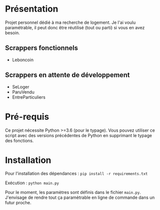 # Présentation 

Projet personnel dédié à ma recherche de logement. Je l'ai voulu paramétrable, il peut donc être réutilisé (tout ou parti) si vous en avez besoin. 

## Scrappers fonctionnels 

* Leboncoin

## Scrappers en attente de développement 

* SeLoger
* ParuVendu
* EntreParticuliers

# Pré-requis 

Ce projet nécessite Python >=3.6 (pour le typage). Vous pouvez utiliser ce script avec des versions précédentes de Python en supprimant le typage des fonctions.

# Installation 

Pour l'installation des dépendances : `pip install -r requirements.txt`

Exécution : `python main.py`

Pour le moment, les paramètres sont définis dans le fichier `main.py`. J'envisage de rendre tout ça paramètrable en ligne de commande dans un futur proche. 
